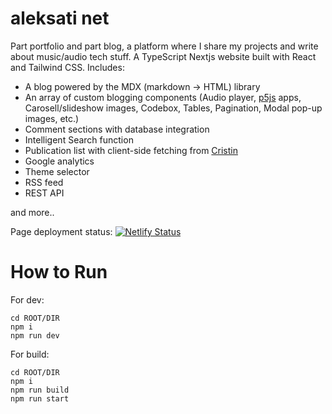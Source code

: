 # aleksati net

Part portfolio and part blog, a platform where I share my projects and write about music/audio tech stuff. A TypeScript Nextjs website built with React and Tailwind CSS. Includes:

- A blog powered by the MDX (markdown -> HTML) library
- An array of custom blogging components (Audio player, [p5js](https://p5js.org) apps, Carosell/slideshow images, Codebox, Tables, Pagination, Modal pop-up images, etc.)
- Comment sections with database integration
- Intelligent Search function
- Publication list with client-side fetching from [Cristin](https://wo.cristin.no/as/WebObjects/cristin.woa/wo/0.0.29.2)
- Google analytics
- Theme selector
- RSS feed
- REST API

and more..

Page deployment status:
[![Netlify Status](https://api.netlify.com/api/v1/badges/b980f54a-9d5a-42c4-81c3-6bcfde64ae60/deploy-status)](https://app.netlify.com/sites/aleksati/deploys)

# How to Run

For dev:

```
cd ROOT/DIR
npm i
npm run dev
```

For build:

```
cd ROOT/DIR
npm i
npm run build
npm run start
```
